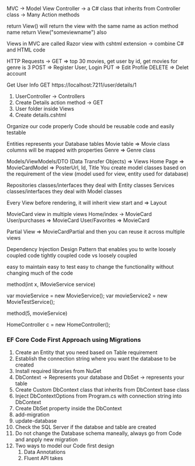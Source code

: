 MVC -> Model 
View 
Controller -> a C# class that inherits from Controller class
			-> Many Action methods

return View() will return the view with the same name as action method name
return View("someviewname") also

Views in MVC are called Razor view with cshtml extension -> combine C# and HTML code

HTTP Requests ->
GET => top 30 movies, get user by id, get movies for genre is 3
POST => Register User, Login
PUT => Edit Profile
DELETE => Delet account

Get User Info
GET https://localhost:7211/user/details/1
1. UserController -> Controllers
2. Create Details action method -> GET
3. User folder inside Views
4. Create details.cshtml

Organize our code properly
Code should be reusable code and easily testable

Entities represents your Database tables
Movie table => Movie class columns will be mapped with properties
Genre => Genre class

Models/ViewModels/DTO (Data Transfer Objects) => Views
Home Page => MovieCardModel => PosterUrl, Id, Title
You create model classes based on the requirement of the view
(model used for view, entity used for database)

Repositories classes/interfaces they deal with Entity classes
Services classes/interfaces they deal with Model classes


Every View before rendering, it will inherit view start and => Layout

MovieCard view in multiple views
Home/index -> MovieCard
User/purchases => MovieCard
User/Favorites => MovieCard

Partial View => MovieCardPartial and then you can reuse it across multiple views

Dependency Injection
Design Pattern that enables you to write loosely coupled code
tightly coupled code vs loosely coupled

easy to maintain
easy to test
easy to change the functionality without changing much of the code


method(int x, IMovieService service)

var movieService = new MovieService();
var movieService2 = new MovieTestService();

method(5, movieService)

HomeController c = new HomeController();


### EF Core Code First Approach using Migrations

1. Create an Entity that you need based on Table requirement
1. Establish the connection string where you want the database to be created
1. Install required libraries from NuGet
1. DbContext -> Represents your database and DbSet -> represents your table
1. Create Custom DbContext class that inherits from DbContext base class
1. Inject DbContextOptions from Program.cs with connection string into DbContext
1. Create DbSet<Entity> property inside the DbContext
1. add-migration
1. update-database
1. Check the SQL Server if the databse and table are created
1. Do not change the Database schema maneally, always go from Code and anpply new migration
1. Two ways to model our Code first design
	1. Data Annotations
	1. Fluent API takes
